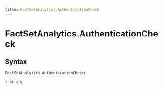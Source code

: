 ```yaml
---
title: FactSetAnalytics.AuthenticationCheck
---
```


# FactSetAnalytics.AuthenticationCheck



## Syntax

```powerquery
FactSetAnalytics.AuthenticationCheck(

) as any
```



